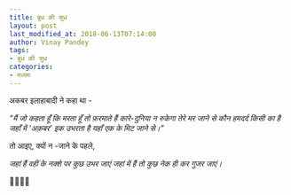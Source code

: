 ```yaml
---
title: बुध की सुध
layout: post
last_modified_at: 2018-06-13T07:14:00
author: Vinay Pandey
tags:
- बुध की सुध
categories:
- मध्यम
---
```

अकबर इलाहाबादी ने कहा था -

_"मैं जो कहता हूँ कि मरता हूँ तो फ़रमाते हैं_
_कारे-दुनिया न रुकेगा तेरे मर जाने से_
_कौन हमदर्द किसी का है जहाँ में ‘अक़बर’_
_इक उभरता है यहाँ एक के मिट जाने से।"_

तो आइए, क्यों न -जाने के पहले,

*जहां हैं वहीं के नक्शे पर कुछ उभर जाएं*
*जहां में हैं तो कुछ नेक ही कर गुजर जाएं।*

🙏🌷🌷🙏


